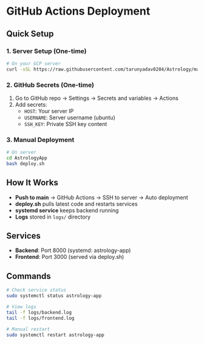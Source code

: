 # GitHub Actions Deployment

## Quick Setup

### 1. Server Setup (One-time)
```bash
# On your GCP server
curl -sSL https://raw.githubusercontent.com/tarunyadav0204/Astrology/main/setup-server.sh | bash
```

### 2. GitHub Secrets (One-time)
1. Go to GitHub repo → Settings → Secrets and variables → Actions
2. Add secrets:
   - `HOST`: Your server IP
   - `USERNAME`: Server username (ubuntu)
   - `SSH_KEY`: Private SSH key content

### 3. Manual Deployment
```bash
# On server
cd AstrologyApp
bash deploy.sh
```

## How It Works

- **Push to main** → GitHub Actions → SSH to server → Auto deployment
- **deploy.sh** pulls latest code and restarts services
- **systemd service** keeps backend running
- **Logs** stored in `logs/` directory

## Services

- **Backend**: Port 8000 (systemd: astrology-app)
- **Frontend**: Port 3000 (served via deploy.sh)

## Commands

```bash
# Check service status
sudo systemctl status astrology-app

# View logs
tail -f logs/backend.log
tail -f logs/frontend.log

# Manual restart
sudo systemctl restart astrology-app
```